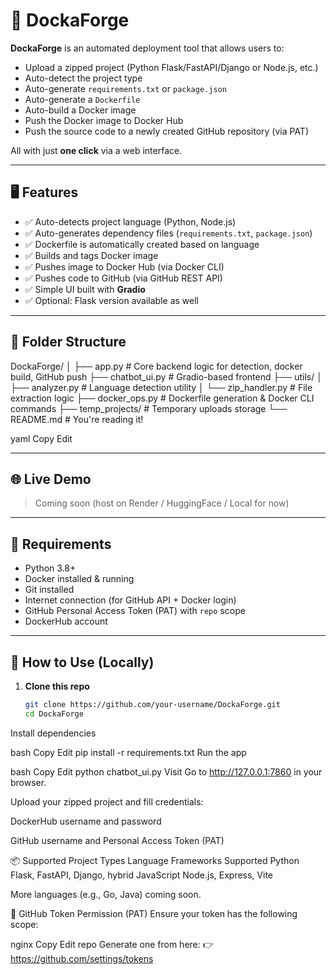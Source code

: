 # 🚀 DockaForge

**DockaForge** is an automated deployment tool that allows users to:

- Upload a zipped project (Python Flask/FastAPI/Django or Node.js, etc.)
- Auto-detect the project type
- Auto-generate `requirements.txt` or `package.json`
- Auto-generate a `Dockerfile`
- Auto-build a Docker image
- Push the Docker image to Docker Hub
- Push the source code to a newly created GitHub repository (via PAT)

All with just **one click** via a web interface.

---

## 🖥️ Features

- ✅ Auto-detects project language (Python, Node.js)
- ✅ Auto-generates dependency files (`requirements.txt`, `package.json`)
- ✅ Dockerfile is automatically created based on language
- ✅ Builds and tags Docker image
- ✅ Pushes image to Docker Hub (via Docker CLI)
- ✅ Pushes code to GitHub (via GitHub REST API)
- ✅ Simple UI built with **Gradio**
- ✅ Optional: Flask version available as well

---

## 📁 Folder Structure

DockaForge/
│
├── app.py # Core backend logic for detection, docker build, GitHub push
├── chatbot_ui.py # Gradio-based frontend
├── utils/
│ ├── analyzer.py # Language detection utility
│ └── zip_handler.py # File extraction logic
├── docker_ops.py # Dockerfile generation & Docker CLI commands
├── temp_projects/ # Temporary uploads storage
└── README.md # You're reading it!

yaml
Copy
Edit

---

## 🌐 Live Demo

> Coming soon (host on Render / HuggingFace / Local for now)

---

## 🧰 Requirements

- Python 3.8+
- Docker installed & running
- Git installed
- Internet connection (for GitHub API + Docker login)
- GitHub Personal Access Token (PAT) with `repo` scope
- DockerHub account

---

## 🚦 How to Use (Locally)

1. **Clone this repo**  
   ```bash
   git clone https://github.com/your-username/DockaForge.git
   cd DockaForge
Install dependencies

bash
Copy
Edit
pip install -r requirements.txt
Run the app

bash
Copy
Edit
python chatbot_ui.py
Visit
Go to http://127.0.0.1:7860 in your browser.

Upload your zipped project and fill credentials:

DockerHub username and password

GitHub username and Personal Access Token (PAT)

📦 Supported Project Types
Language	Frameworks Supported
Python	Flask, FastAPI, Django, hybrid
JavaScript	Node.js, Express, Vite

More languages (e.g., Go, Java) coming soon.

🔐 GitHub Token Permission (PAT)
Ensure your token has the following scope:

nginx
Copy
Edit
repo
Generate one from here:
👉 https://github.com/settings/tokens

